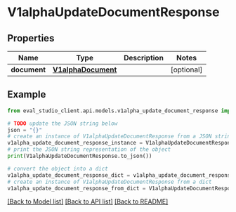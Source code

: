 # V1alphaUpdateDocumentResponse


## Properties

Name | Type | Description | Notes
------------ | ------------- | ------------- | -------------
**document** | [**V1alphaDocument**](V1alphaDocument.md) |  | [optional] 

## Example

```python
from eval_studio_client.api.models.v1alpha_update_document_response import V1alphaUpdateDocumentResponse

# TODO update the JSON string below
json = "{}"
# create an instance of V1alphaUpdateDocumentResponse from a JSON string
v1alpha_update_document_response_instance = V1alphaUpdateDocumentResponse.from_json(json)
# print the JSON string representation of the object
print(V1alphaUpdateDocumentResponse.to_json())

# convert the object into a dict
v1alpha_update_document_response_dict = v1alpha_update_document_response_instance.to_dict()
# create an instance of V1alphaUpdateDocumentResponse from a dict
v1alpha_update_document_response_from_dict = V1alphaUpdateDocumentResponse.from_dict(v1alpha_update_document_response_dict)
```
[[Back to Model list]](../README.md#documentation-for-models) [[Back to API list]](../README.md#documentation-for-api-endpoints) [[Back to README]](../README.md)


